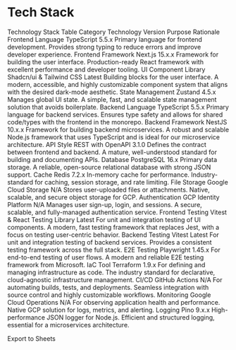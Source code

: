 # Tech Stack
Technology Stack Table
Category	Technology	Version	Purpose	Rationale
Frontend Language	TypeScript	5.5.x	Primary language for frontend development.	Provides strong typing to reduce errors and improve developer experience.
Frontend Framework	Next.js	15.x.x	Framework for building the user interface.	Production-ready React framework with excellent performance and developer tooling.
UI Component Library	Shadcn/ui & Tailwind CSS	Latest	Building blocks for the user interface.	A modern, accessible, and highly customizable component system that aligns with the desired dark-mode aesthetic.
State Management	Zustand	4.5.x	Manages global UI state.	A simple, fast, and scalable state management solution that avoids boilerplate.
Backend Language	TypeScript	5.5.x	Primary language for backend services.	Ensures type safety and allows for shared code/types with the frontend in the monorepo.
Backend Framework	NestJS	10.x.x	Framework for building backend microservices.	A robust and scalable Node.js framework that uses TypeScript and is ideal for our microservice architecture.
API Style	REST with OpenAPI	3.1.0	Defines the contract between frontend and backend.	A mature, well-understood standard for building and documenting APIs.
Database	PostgreSQL	16.x	Primary data storage.	A reliable, open-source relational database with strong JSON support.
Cache	Redis	7.2.x	In-memory cache for performance.	Industry-standard for caching, session storage, and rate limiting.
File Storage	Google Cloud Storage	N/A	Stores user-uploaded files or attachments.	Native, scalable, and secure object storage for GCP.
Authentication	GCP Identity Platform	N/A	Manages user sign-up, login, and sessions.	A secure, scalable, and fully-managed authentication service.
Frontend Testing	Vitest & React Testing Library	Latest	For unit and integration testing of UI components.	A modern, fast testing framework that replaces Jest, with a focus on testing user-centric behavior.
Backend Testing	Vitest	Latest	For unit and integration testing of backend services.	Provides a consistent testing framework across the full stack.
E2E Testing	Playwright	1.45.x	For end-to-end testing of user flows.	A modern and reliable E2E testing framework from Microsoft.
IaC Tool	Terraform	1.9.x	For defining and managing infrastructure as code.	The industry standard for declarative, cloud-agnostic infrastructure management.
CI/CD	GitHub Actions	N/A	For automating builds, tests, and deployments.	Seamless integration with source control and highly customizable workflows.
Monitoring	Google Cloud Operations	N/A	For observing application health and performance.	Native GCP solution for logs, metrics, and alerting.
Logging	Pino	9.x.x	High-performance JSON logger for Node.js.	Efficient and structured logging, essential for a microservices architecture.

Export to Sheets